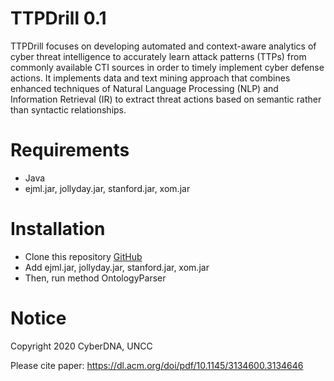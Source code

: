 # TTPDrill 0.1
TTPDrill focuses on developing automated and context-aware analytics of cyber threat intelligence to accurately learn attack patterns (TTPs) from commonly available CTI sources in order to timely implement cyber defense actions. It implements data and text mining approach that combines enhanced techniques of Natural Language Processing (NLP) and Information Retrieval (IR) to extract threat actions based on semantic rather than syntactic relationships. 

# Requirements
* Java
* ejml.jar, jollyday.jar, stanford.jar, xom.jar

# Installation

* Clone this repository
  [GitHub](https://github.com/mpurba1/TTPDrill-0.1.git)  
* Add ejml.jar, jollyday.jar, stanford.jar, xom.jar
* Then, run method OntologyParser

# Notice
Copyright 2020 CyberDNA, UNCC

Please cite paper: https://dl.acm.org/doi/pdf/10.1145/3134600.3134646
